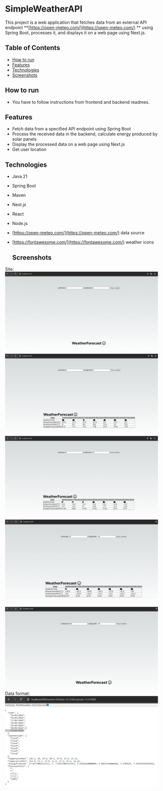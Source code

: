 # SimpleWeatherAPI

This project is a web application that fetches data from an external API endpoint **[https://open-meteo.com/](https://open-meteo.com/) ** using Spring Boot, processes it, and displays it on a web page using Next.js.

## Table of Contents

- [How to run](#How-to-run)
- [Features](#features)
- [Technologies](#technologies)
- [Screenshots](#Screenshots)

## How to run

- You have to follow instructions from frontend and backend readmes.


## Features

- Fetch data from a specified API endpoint using Spring Boot
- Process the received data in the backend, calculate energy produced by solar panels
- Display the processed data on a web page using Next.js
- Get user location

## Technologies

- Java 21
- Spring Boot
- Maven
- Next.js
- React
- Node.js
- [https://open-meteo.com/](https://open-meteo.com/) data source
- [https://fontawesome.com/](https://fontawesome.com/) weather icons

  ## Screenshots
Site:
![Frontend screenshot](screens/front1.png)
![Frontend screenshot](screens/front2.png)
![Frontend screenshot](screens/front3.png)
![Frontend screenshot](screens/front4.png)
![Frontend screenshot](screens/front5.png)
Data format:
![Backend screenshot](screens/backend1.png)
